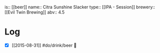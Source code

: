 is:: [[beer]]
name:: Citra Sunshine Slacker
type:: [[IPA - Session]]
brewery:: [[Evil Twin Brewing]]
abv:: 4.5

# Log
- [x] [[2015-08-31]] #do/drink/beer 🤞

